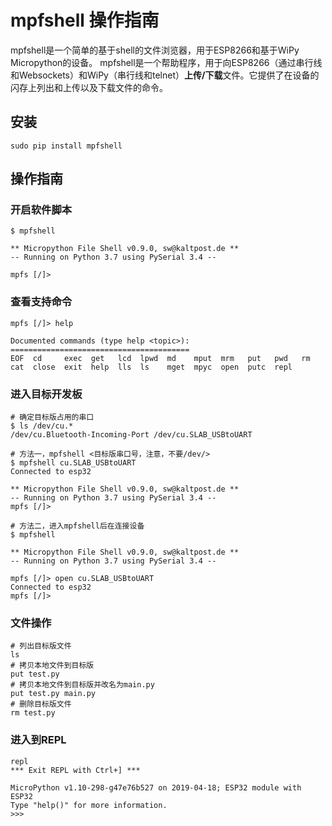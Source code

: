 # mpfshell 操作指南

mpfshell是一个简单的基于shell的文件浏览器，用于ESP8266和基于WiPy Micropython的设备。 mpfshell是一个帮助程序，用于向ESP8266（通过串行线和Websockets）和WiPy（串行线和telnet）**上传/下载**文件。它提供了在设备的闪存上列出和上传以及下载文件的命令。

## 安装

```shell
sudo pip install mpfshell
```

## 操作指南

### 开启软件脚本

```shell
$ mpfshell

** Micropython File Shell v0.9.0, sw@kaltpost.de **
-- Running on Python 3.7 using PySerial 3.4 --

mpfs [/]>
```

### 查看支持命令

```shell
mpfs [/]> help

Documented commands (type help <topic>):
========================================
EOF  cd     exec  get   lcd  lpwd  md    mput  mrm   put   pwd   rm
cat  close  exit  help  lls  ls    mget  mpyc  open  putc  repl
```

### 进入目标开发板

```shell
# 确定目标版占用的串口
$ ls /dev/cu.*
/dev/cu.Bluetooth-Incoming-Port /dev/cu.SLAB_USBtoUART

# 方法一，mpfshell <目标版串口号，注意，不要/dev/>
$ mpfshell cu.SLAB_USBtoUART
Connected to esp32

** Micropython File Shell v0.9.0, sw@kaltpost.de **
-- Running on Python 3.7 using PySerial 3.4 --
mpfs [/]>

# 方法二，进入mpfshell后在连接设备
$ mpfshell

** Micropython File Shell v0.9.0, sw@kaltpost.de **
-- Running on Python 3.7 using PySerial 3.4 --

mpfs [/]> open cu.SLAB_USBtoUART
Connected to esp32
mpfs [/]>
```

### 文件操作

```
# 列出目标版文件
ls
# 拷贝本地文件到目标版
put test.py
# 拷贝本地文件到目标版并改名为main.py
put test.py main.py
# 删除目标版文件
rm test.py
```

### 进入到REPL

```shell
repl
*** Exit REPL with Ctrl+] ***

MicroPython v1.10-298-g47e76b527 on 2019-04-18; ESP32 module with ESP32
Type "help()" for more information.
>>>
```

